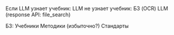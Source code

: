 Если LLM
    узнает учебник:
        LLM 
    не узнает учебник:
        БЗ
        (OCR)
        LLM (response API: file_search)


БЗ:
    Учебники
    Методики (избыточно?)
    Стандарты